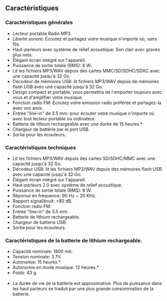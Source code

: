 ## Caractéristiques

### Caractéristiques générales

* Lecteur portable Radio MP3.
* Liberté sonore: Écoutez et partagez votre musique n'importe où, sans fils.
* Haut-parleurs avec système de relief acoustique: Son clair avec graves plus nets. 
* Élégant écran intégré sur l'appareil.
* Puissance de sortie totale (RMS): 6 W.
* Lit les fichiers MP3/WAV depuis des cartes MMC/SD/SDHC/SDXC avec une capacité jusqu'à 32 Go.
* Décodeur de mémoires USB: lit fichiers MP3/WAV depuis de mémoires flash USB avec une capacité jusqu'à 32 Go.
* Design compact et portable, vous permettra de l'emporter toujours avec vous et d'amplifier votre musique.
* Fonction radio FM: Écoutez votre emission radio préférée et partagez-la avec vos amis.
* Entrée "line-in" de 3.5 mm: pour écouter votre musique n'importe où avec tout lecteur portable ou ordinateur.
* Batterie de lithium rechargeable avec une durée de 15 heures.*
* Chargeur de battérie par le port USB.
* Sortie pour les écouteurs.


### Caractéristiques techniques

* Lit les fichiers MP3/WAV depuis des cartes SD/SDHC/MMC avec une capacité jusqu'à 32 Go. 
* Décodeur USB: lit les fichiers MP3/WAV depuis des mémoires flash USB avec une capacité jusqu'à 32 Go.
* Élégant écran intégré sur l'appareil.
* Haut-parleurs 2.0 avec système de relief acoustique.
* Puissance de sortie totale (RMS): 6 W.
* Réponse en fréquence: 90 Hz ~ 20 KHz.
* Rapport signal/bruit: >80 dB.
* Fonction radio FM:
* Entrée "line-in" de 3.5 mm.
* Batterie de lithium rechargeable.
* Chargeur de batterie USB.
* Sortie pour les écouteurs.


### Caractéristiques de la batterie de lithium rechargeable.

* Capacité nominale: 1800 mA.
* Tension nominale: 3.7V.
* Autonomie: 15 heures.*
* Autonomie en mode musique: 12 heures.*
* Poids: 43 g.
<br/><br/>
* La durée de vie de la batterie est approximative.  Plus de puissance dans les haut parleurs se traduit par une plus grande consommation de la batterie.
<br/>
